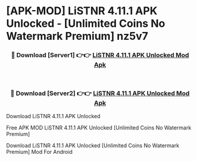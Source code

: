 # [APK-MOD] LiSTNR 4.11.1 APK Unlocked - [Unlimited Coins No Watermark Premium] nz5v7



<div align="center">
<h3>🔴 Download [Server1] 👉👉 <a href="https://momento.my/?title=LiSTNR_4.11.1_APK_Unlocked">LiSTNR 4.11.1 APK Unlocked Mod Apk</a></h3><br>

<h3>🔴 Download [Server2] 👉👉 <a href="https://momento.my/?title=LiSTNR_4.11.1_APK_Unlocked">LiSTNR 4.11.1 APK Unlocked Mod Apk</a></h3>
</div>



Download LiSTNR 4.11.1 APK Unlocked 

Free APK MOD LiSTNR 4.11.1 APK Unlocked [Unlimited Coins No Watermark Premium]

Download LiSTNR 4.11.1 APK Unlocked [Unlimited Coins No Watermark Premium] Mod For Android
